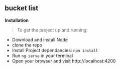 ## **bucket list**

**Installation**
>To get the project up and running:
- Download and install Node
- clone the repo
- Install Project dependancies: `npm install`
- Run `ng serve` in your terminal
- Open your browser and visit http://localhost:4200
